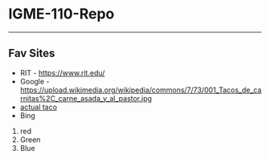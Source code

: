 # IGME-110-Repo
---
## Fav Sites

- RIT - https://www.rit.edu/
- Google - https://upload.wikimedia.org/wikipedia/commons/7/73/001_Tacos_de_carnitas%2C_carne_asada_y_al_pastor.jpg
- [actual taco](https://upload.wikimedia.org/wikipedia/commons/7/73/001_Tacos_de_carnitas%2C_carne_asada_y_al_pastor.jpg)
- Bing

1. red
2. Green
3. Blue
